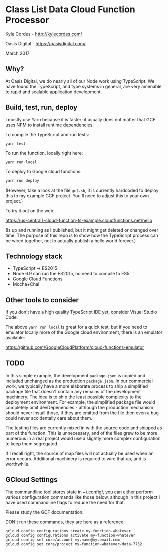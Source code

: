 # Class List Data Cloud Function Processor

Kyle Cordes - http://kylecordes.com/

Oasis Digital - https://oasisdigital.com/

March 2017

## Why?

At Oasis Digital, we do nearly all of our Node work using TypeScript. We have
found the TypeScript, and type systems in general, are very amenable to rapid
and scalable application development.

## Build, test, run, deploy

I mostly use Yarn because it is faster; it usually does not matter that GCF uses
NPM to install runtime dependencies.

To compile the TypeScript and run tests:

```
yarn test
```

To run the function, locally right here:

```
yarn run local
```

To deploy to Google cloud functions:

```
yarn run deploy
```

(However, take a look at the file `gcf.sh`, it is currently hardcoded to deploy
this to my example GCF project. You'll need to adjust this to your own project.)

To try it out on the web:

https://us-central1-cloud-function-ts-example.cloudfunctions.net/hello

(Is up and running as I published, but it might get deleted or changed over
time. The purpose of this repo is to show how the TypeScript process can be
wired together, not to actually publish a hello world forever.)

## Technology stack

* TypeScript -> ES2015
* Node 6.9 can run the ES2015, no need to compile to ES5.
* Google Cloud Functions
* Mocha+Chai

## Other tools to consider

If you don't have a high quality TypeScript IDE yet, consider Visual Studio
Code.

The above `yarn run local` is great for a quick test, but if you need to
emulator locally more of the Google cloud environment, there is an emulator
available:

https://github.com/GoogleCloudPlatform/cloud-functions-emulator

## TODO

In this simple example, the development `package.json` is copied and included
unchanged as the production `package.json`. In our commercial work, we typically
have a more elaborate process to ship a simplified package file that doesn't
contain any remains of the development machinery. The idea is to ship the least
possible complexity to the deployment environment. For example, the simplified
package file would completely omit devDepenencies - although the production
mechanism should never install those, if they are emitted from the file then
even a bug could never accidentally care about them.

The testing files are currently mixed in with the source code and shipped as
part of the function. This is unnecessary, and of the files grew to be more
numerous in a real project would use a slightly more complex configuration to
keep them segregated.

If I recall right, the source of map files will not actually be used when an
error occurs. Additional machinery is required to wire that up, and is
worthwhile.

## GCloud Settings

The commandline tool stores state in ~/.config/, you can either perform various
configuration commands like those below, although in this project I have used
commandline flags to reduce the need for that.

Please study the GCF documentation.

DON't run these commands, they are here as a reference.

```
gcloud config configurations create my-function-whatever
gcloud config configurations activate my-function-whatever
gcloud config set core/account my.name@my.email.com
gcloud config set core/project my-function-whatever-data-7732
```
